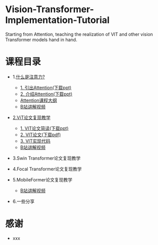 # Vision-Transformer-Implementation-Tutorial
Starting from Attention, teaching the realization of VIT and other vision Transformer models hand in hand.

# 课程目录

- 1.<a href="https://github.com/cjh3020889729/Vision-Transformer-Implementation-Tutorial/tree/main/1.%E4%BB%80%E4%B9%88%E6%98%AF%E6%B3%A8%E6%84%8F%E5%8A%9B">什么是注意力?</a>
  - <a href="https://github.com/cjh3020889729/Vision-Transformer-Implementation-Tutorial/blob/main/1.%E4%BB%80%E4%B9%88%E6%98%AF%E6%B3%A8%E6%84%8F%E5%8A%9B/1.%E5%BC%95%E5%87%BAAttention.pptx?raw=true">1. 引出Attention(下载ppt)</a>
  - <a href="https://github.com/cjh3020889729/Vision-Transformer-Implementation-Tutorial/blob/main/1.%E4%BB%80%E4%B9%88%E6%98%AF%E6%B3%A8%E6%84%8F%E5%8A%9B/2.%E4%BB%8B%E7%BB%8DAttention.pptx?raw=true">2. 介绍Attention(下载ppt)</a>
  - <a href="https://github.com/cjh3020889729/Vision-Transformer-Implementation-Tutorial/blob/main/1.%E4%BB%80%E4%B9%88%E6%98%AF%E6%B3%A8%E6%84%8F%E5%8A%9B/Attention%E8%AF%BE%E7%A8%8B%E5%A4%A7%E7%BA%B2.md">Attention课程大纲</a>
  - <a href="https://www.bilibili.com/video/BV1Dv411T71k?spm_id_from=333.999.0.0">B站讲解视频</a>
- <a href="https://github.com/cjh3020889729/Vision-Transformer-Implementation-Tutorial/tree/main/2.VIT%E5%A4%8D%E7%8E%B0%E6%95%99%E7%A8%8B">2.ViT论文复现教学</a>
  - <a href="https://github.com/cjh3020889729/Vision-Transformer-Implementation-Tutorial/blob/main/2.VIT%E5%A4%8D%E7%8E%B0%E6%95%99%E7%A8%8B/VIT%E8%AE%BA%E6%96%87%E7%AE%80%E8%AF%BB.pptx?raw=true">1. VIT论文简读(下载ppt) </a>
  - <a href="https://github.com/cjh3020889729/Vision-Transformer-Implementation-Tutorial/raw/main/2.VIT%E5%A4%8D%E7%8E%B0%E6%95%99%E7%A8%8B/VIT%E8%AE%BA%E6%96%87.pdf">2. VIT论文(下载pdf) </a>
  - <a href="https://github.com/cjh3020889729/Vision-Transformer-Implementation-Tutorial/blob/main/2.VIT%E5%A4%8D%E7%8E%B0%E6%95%99%E7%A8%8B/VIT.py">3. VIT实现代码 </a>
  - <a href="https://www.bilibili.com/video/BV1Dv411T71k?p=6"> B站讲解视频 </a>

- 3.Swin Transformer论文复现教学
- 4.Focal Transformer论文复现教学
- 5.MobileFormer论文复现教学
  - <a href="https://www.bilibili.com/video/BV16Q4y1U7Rz?spm_id_from=333.999.0.0"> B站讲解视频 </a>
- 6.一些分享

# 感谢

- xxx
